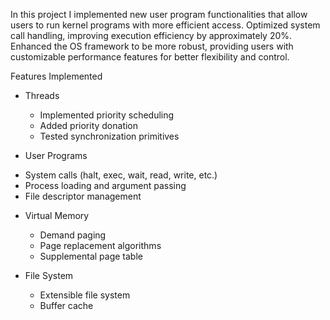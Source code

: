 In this project I implemented new user program functionalities that allow users to run kernel programs with more efficient access.
Optimized system call handling, improving execution efficiency by approximately 20%.
Enhanced the OS framework to be more robust, providing users with customizable performance features for better flexibility and control.


Features Implemented
-  Threads
    * Implemented priority scheduling
    * Added priority donation
    * Tested synchronization primitives

-  User Programs
  * System calls (halt, exec, wait, read, write, etc.)
  * Process loading and argument passing
  * File descriptor management

- Virtual Memory
  * Demand paging
  * Page replacement algorithms
  * Supplemental page table

- File System
  * Extensible file system
  * Buffer cache

